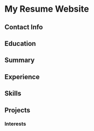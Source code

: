 # My Resume Website
## Contact Info
## Education
## Summary
## Experience
## Skills
## Projects
### Interests
